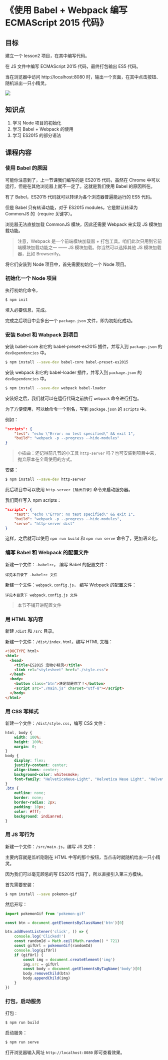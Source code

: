 # 《使用 Babel + Webpack 编写 ECMAScript 2015 代码》

## 目标

建立一个 lesson2 项目，在其中编写代码。

在 JS 文件中编写 ECMAScript 2015 代码，最终打包输出 ES5 代码。

当在浏览器中访问 http://localhost:8080 时，输出一个页面，在其中点击按钮、随机派出一只小精灵。

![](https://raw.githubusercontent.com/hugojing/web-lessons/master/lesson2/lesson2.gif)

## 知识点

1. 学习 Node 项目的初始化
2. 学习 Babel + Webpack 的使用
3. 学习 ES2015 的部分语法

## 课程内容

### 使用 Babel 的原因

可能你注意到了，上一节课我们编写的是 ES2015 代码，虽然在 Chrome 中可以运行，但是在其他浏览器上就不一定了。这就是我们使用 Babel 的原因所在。

有了 Babel，ES2015 代码就可以转译为各个浏览器普遍能运行的 ES5 代码。

但是 Babel 只有转译功能，对于 ES2015 modules，它是默认转译为 CommonJS 的（require 关键字）。

浏览器无法直接加载 CommonJS 模块，因此还需要 Webpack 来实现 JS 模块加载功能。

> 注意，Webpack 是一个前端模块加载器 + 打包工具。咱们此次只用到它前端模块加载功能之一 —— JS 模块加载。你当然可以选择其他 JS 模块加载器，比如 Browserify。

将它们安装到 Node 项目中，首先需要初始化一个 Node 项目。

### 初始化一个 Node 项目

执行初始化命令，

```bash
$ npm init
```

填入必要信息，完成。

完成之后项目中会多出一个 `package.json` 文件，即为初始化成功。

### 安装 Babel 和 Wabpack 到项目

安装 babel-core 和它的 babel-preset-es2015 插件，并写入到 `package.json` 的 `devDependencies` 中。

```bash
$ npm install --save-dev babel-core babel-preset-es2015
```

安装 webpack 和它的 babel-loader 插件，并写入到 `package.json` 的 `devDependencies` 中。

```bash
$ npm install --save-dev webpack babel-loader

```

安装好之后，我们就可以在运行代码之前执行 `webpack` 命令进行打包。

为了方便使用，可以给命令一个别名，写到 `package.json` 的 `scripts` 中。

例如：

```json
"scripts": {
    "test": "echo \"Error: no test specified\" && exit 1",
    "build": "webpack -p --progress --hide-modules"
}
```

> 小插曲：还记得前几节的小工具 `http-server` 吗？也可安装到项目中来，抛弃原本在全局使用的方式。

安装：

```bash
$ npm install --save-dev http-server
```

此后项目中可以使用 `http-server [输出目录]` 命令来启动服务器。

我们同样写入 npm scripts：

```json
"scripts": {
    "test": "echo \"Error: no test specified\" && exit 1",
    "build": "webpack -p --progress --hide-modules",
    "serve": "http-server dist"
}
```

这样，之后就可以使用 `npm run build` 和 `npm run serve` 命令了，更加语义化。

### 编写 Babel 和 Webpack 的配置文件

新建一个文件：`.babelrc`， 编写 Babel 的配置文件：

```
详见本目录下 .babelrc 文件
```

新建一个文件：`webpack.config.js`， 编写 Webpack 的配置文件：

```
详见本目录下 webpack.config.js 文件
```

> 本节不铺开讲配置文件

### 用 HTML 写内容

新建 `/dist` 和 `/src` 目录。

新建一个文件：`/dist/index.html`，编写 HTML 文档：

```html
<!DOCTYPE html>
<html>
  <head>
    <title>ES2015 宠物小精灵</title>
    <link rel="stylesheet" href="./style.css">
  </head>
  <body>
    <button class="btn">决定就是你了！</button>
    <script src="./main.js" charset="utf-8"></script>
  </body>
</html>
```

### 用 CSS 写样式

新建一个文件：`/dist/style.css`，编写 CSS 文件：

```css
html, body {
    width: 100%;
    height: 100%;
    margin: 0;
}
body {
    display: flex;
    justify-content: center;
    align-items: center;
    background-color: whitesmoke;
    font-family: "HelveticaNeue-Light", "Helvetica Neue Light", "Helvetica Neue", Helvetica, Arial, "Lucida Grande", sans-serif;
}
.btn {
    outline: none;
    border: none;
    border-radius: 2px;
    padding: 10px;
    color: #fff;
    background: indianred;
}
```

### 用 JS 写行为

新建一个文件：`/src/main.js`，编写 JS 文件：

主要内容就是监听刚刚在 HTML 中写的那个按钮，当点击时就随机给出一只小精灵。

因为我们可以毫无顾忌的写 ES2015 代码了，所以直接引入第三方模块。

首先需要安装：

```bash
$ npm install --save pokemon-gif
```

然后开写：

```js
import pokemonGif from 'pokemon-gif'

const btn = document.getElementsByClassName('btn')[0]

btn.addEventListener('click', () => {
    console.log('Clicked!')
    const randomId = Math.ceil(Math.random() * 721)
    const gifUrl = pokemonGif(randomId)
    console.log(gifUrl)
    if (gifUrl) {
        const img = document.createElement('img')
        img.src = gifUrl
        const body = document.getElementsByTagName('body')[0]
        body.removeChild(btn)
        body.appendChild(img)
    }
})
```

### 打包，启动服务

打包 :

```bash
$ npm run build
```

启动服务：

```bash
$ npm run serve
```

打开浏览器输入网址 `http://localhost:8080` 即可查看效果。
